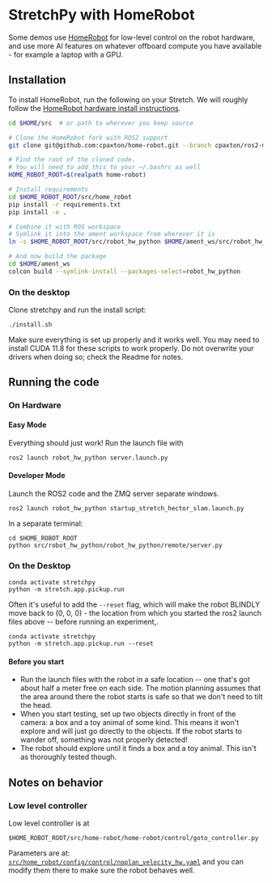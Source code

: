 # StretchPy with HomeRobot

Some demos use [HomeRobot](https://github.com/cpaxton/home-robot) for low-level control on the robot hardware, and use more AI features on whatever offboard compute you have available - for example a laptop with a GPU.

## Installation

To install HomeRobot, run the following on your Stretch. We will roughly follow the [HomeRobot hardware install instructions](https://github.com/facebookresearch/home-robot/blob/main/docs/install_robot.md).

```bash
cd $HOME/src  # or path to wherever you keep source

# Clone the HomeRobot fork with ROS2 support
git clone git@github.com:cpaxton/home-robot.git --branch cpaxton/ros2-migration

# Find the root of the cloned code.
# You will need to add this to your ~/.bashrc as well
HOME_ROBOT_ROOT=$(realpath home-robot)

# Install requirements
cd $HOME_ROBOT_ROOT/src/home_robot
pip install -r requirements.txt
pip install -e .

# Combine it with ROS workspace
# Symlink it into the ament workspace from wherever it is
ln -s $HOME_ROBOT_ROOT/src/robot_hw_python $HOME/ament_ws/src/robot_hw_python

# And now build the package
cd $HOME/ament_ws
colcon build --symlink-install --packages-select=robot_hw_python
```

### On the desktop 

Clone stretchpy and run the install script:
```
./install.sh
```
Make sure everything is set up properly and it works well. You may need to install CUDA 11.8 for these scripts to work properly. Do not overwrite your drivers when doing so; check the Readme for notes.


## Running the code

### On Hardware

#### Easy Mode

Everything should just work! Run the launch file with
```
ros2 launch robot_hw_python server.launch.py
```

#### Developer Mode

Launch the ROS2 code and the ZMQ server separate windows.
```
ros2 launch robot_hw_python startup_stretch_hector_slam.launch.py
```

In a separate terminal:
```
cd $HOME_ROBOT_ROOT
python src/robot_hw_python/robot_hw_python/remote/server.py
```

### On the Desktop

```
conda activate stretchpy
python -m stretch.app.pickup.run
```

Often it's useful to add the `--reset` flag, which will make the robot BLINDLY move back to (0, 0, 0) - the location from which you started the ros2 launch files above -- before running an experiment,.
```
conda activate stretchpy
python -m stretch.app.pickup.run --reset
```

#### Before you start

  - Run the launch files with the robot in a safe location -- one that's got about half a meter free on each side. The motion planning assumes that the area around there the robot starts is safe so that we don't need to tilt the head.
  - When you start testing, set up two objects directly in front of the camera: a box and a toy animal of some kind. This means it won't explore and will just go directly to the objects. If the robot starts to wander off, something was not properly detected!
  - The robot should explore until it finds a box and a toy animal. This isn't as thoroughly tested though.

## Notes on behavior

### Low level controller

Low level controller is at 
```
$HOME_ROBOT_ROOT/src/home-robot/home-robot/control/goto_controller.py
```

Parameters are at: [`src/home_robot/config/control/noplan_velocity_hw.yaml`](https://github.com/facebookresearch/home-robot/blob/main/src/home_robot/config/control/noplan_velocity_hw.yaml) and you can modify them there to make sure the robot behaves well.
